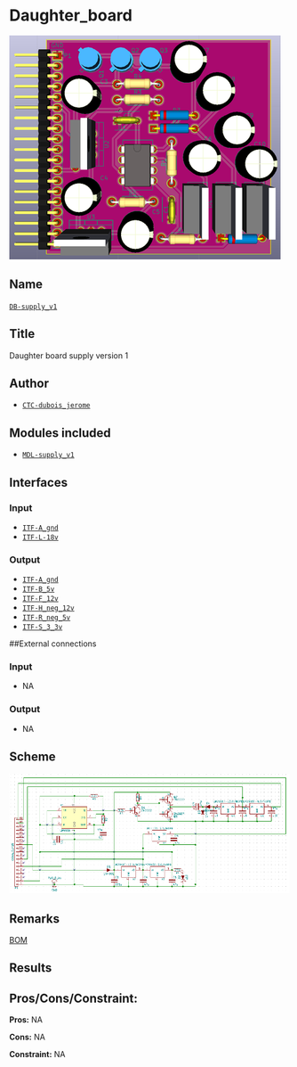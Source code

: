 # Daughter_board
![](viewme.png)

## Name
[`DB-supply_v1`]()

## Title
Daughter board supply version 1

## Author
* [`CTC-dubois_jerome`]()

## Modules included
* [`MDL-supply_v1`]()

## Interfaces
### Input
* [`ITF-A_gnd`]()
* [`ITF-L-18v`]()

### Output
* [`ITF-A_gnd`]()
* [`ITF-B_5v`]()
* [`ITF-F_12v`]()
* [`ITF-H_neg_12v`]()
* [`ITF-R_neg_5v`]()
* [`ITF-S_3_3v`]()

##External connections
### Input
* NA

### Output
* NA

## Scheme
![](images/scheme.png)

## Remarks
[BOM](./src/DB-supply_v1.csv)

## Results

## Pros/Cons/Constraint:

**Pros:** NA

**Cons:** NA

**Constraint:** NA
